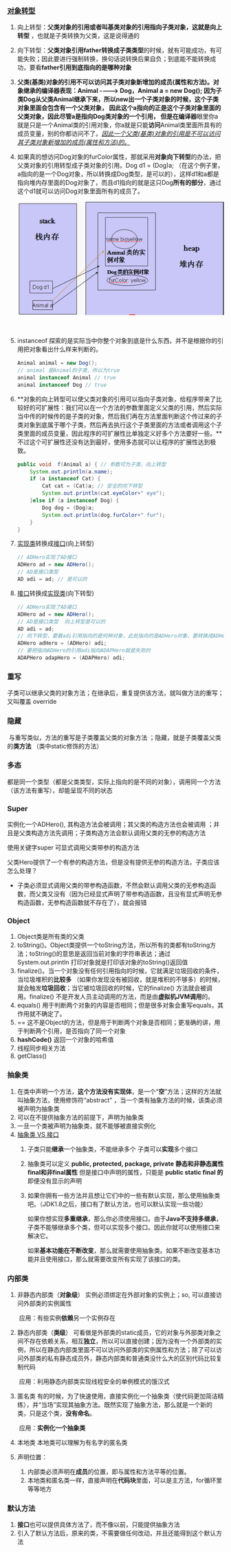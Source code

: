 ### [对象转型](http://www.cnblogs.com/xdp-gacl/p/3647810.html)

1. 向上转型：**父类对象的引用或者叫基类对象的引用指向子类对象，这就是向上转型** ，也就是子类转换为父类，这是说得通的

2. 向下转型：**父类对象引用father转换成子类类型**的时候，就有可能成功，有可能失败；因此要进行强制转换，换句话说转换后果自负；到底能不能转换成功，要看**father引用到底指向的是哪种对象** 

3. **父类(基类)对象的引用不可以访问其子类对象新增加的成员(属性和方法)。**对象继承的编译器表现：Animal ----> Dog，Animal a = new Dog(); 因为子类Dog从父类Animal继承下来，所以new出一个子类对象的时候，这个子类对象里面会包含有一个父类对象， 因此这个a指向的正是这个子类对象里面的父类对象，因此尽管a是指向Dog类对象的一个引用， 但是在**编译器**眼里你a就是只是一个Animal类的引用对象，你a就是只能**访问**Animal类里面所具有的成员变量，别的你都访问不了。<u>*因此一个父类(基类)对象的引用是不可以访问其子类对象新增加的成员(属性和方法)的。*</u>  

4. 如果真的想访问Dog对象的furColor属性，那就采用**对象向下转型**的办法，把父类对象的引用转型成子类对象的引用。Dog d1 = (Dog)a; （在这个例子里，a指向的是一个Dog对象，所以转换成Dog类型，是可以的），这样d1和a都是指向堆内存里面的Dog对象了，而且d1指向的就是这只Dog**所有的部分**，通过这个d1就可以访问Dog对象里面所有的成员了。

   ![img](./image/java_extends_memory_analysis.png)

   ​

5. instanceof 探索的是实际当中你整个对象到底是什么东西，并不是根据你的引用把对象看出什么样来判断的。

   ```java
   Animal animal = new Dog();
   // animal 是Animal的子类，所以为true
   animal instanceof Animal // true 
   animal instanceof Dog // true 
   ```

6. **对象的向上转型可以使父类对象的引用可以指向子类对象，给程序带来了比较好的可扩展性：我们可以在一个方法的参数里面定义父类的引用，然后实际当中传的时候传的是子类的对象，然后我们再在方法里面判断这个传过来的子类对象到底属于哪个子类，然后再去执行这个子类里面的方法或者调用这个子类里面的成员变量，因此程序的可扩展性比单独定义好多个方法要好一些。**不过这个可扩展性还没有达到最好，使用多态就可以让程序的扩展性达到极致。

   ```java
   public void  f(Animal a) { // 参数可为子类，向上转型
       System.out.println(a.name);
       if (a instanceof Cat) {
           Cat cat = (Cat)a; // 安全的向下转型
           System.out.println(cat.eyeColor+" eye");
       }else if (a instanceof Dog) {
           Dog dog = (Dog)a;
           System.out.println(dog.furColor+" fur");
       }
   }
   ```

7. <u>实现类</u>转换成<u>接口</u>(向上转型)

   ```java
   // ADHero实现了AD接口
   ADHero ad = new ADHero();
   // AD是接口类型
   AD adi = ad; // 是可以的
   ```

8. <u>接口</u>转换成<u>实现类</u>(向下转型)

   ```java
   // ADHero实现了AD接口
   ADHero ad = new ADHero();
   // AD是接口类型  向上转型是可以的
   AD adi = ad;
   // 向下转型，要看adi引用指向的是何种对象，此处指向的是ADHero对象，要转换成ADHero，所以可以
   ADHero adHero = (ADHero) adi;
   // 要把指向ADHero的引用adi指向ADAPHero就是失败的
   ADAPHero adapHero = (ADAPHero) adi;
   ```

### 重写

​	子类可以继承父类的对象方法；在继承后，重复提供该方法，就叫做方法的重写；又叫覆盖 override

### 隐藏

​	与重写类似，方法的重写是子类覆盖父类的对象方法 ；隐藏，就是子类覆盖父类的**类方法** （类中static修饰的方法）

### 多态

​	都是同一个类型（都是父类类型，实际上指向的是不同的对象），调用同一个方法（该方法有重写），却能呈现不同的状态

### Super

实例化一个ADHero(), 其构造方法会被调用；其父类的构造方法也会被调用 ；并且是父类构造方法先调用；子类构造方法会默认调用父类的无参的构造方法

使用关键字super 可显式调用父类带参的构造方法

父类Hero提供了一个有参的构造方法，但是没有提供无参的构造方法，子类应该怎么处理？

- 子类必须显式调用父类的带参构造函数，不然会默认调用父类的无参构造函数，而父类又没有（因为已经显式声明了带参构造函数，且没有显式声明无参构造函数，无参构造函数就不存在了），就会报错

### Object

1. Object类是所有类的父类
2. toString()。Object类提供一个toString方法，所以所有的类都有toString方法；toString()的意思是返回当前对象的字符串表达；通过 System.out.println 打印对象就是打印该对象的toString()返回值
3. finalize()。当一个对象没有任何引用指向的时候，它就满足垃圾回收的条件，当垃圾堆积的**比较多** （如果你发现没有被回收，就是堆积的不够多）的时候，就会触发**垃圾回收**；当它被垃圾回收的时候，它的finalize() 方法就会被调用。finalize() 不是开发人员主动调用的方法，而是由**虚拟机JVM调用**的。
4. equals()  用于判断两个对象的内容是否相同；但是很多对象会重写equals，其作用就不确定了。
5. == 这不是Object的方法，但是用于判断两个对象是否相同；更准确的讲，用于判断两个引用，是否指向了同一个对象
6. **hashCode()** 返回一个对象的哈希值
7. 线程同步相关方法
8. getClass()

### 抽象类

1. 在类中声明一个方法，**这个方法没有实现体**，是一个“**空**”方法；这样的方法就叫抽象方法，使用修饰符“abstract" ，当一个类有抽象方法的时候，该类必须被声明为抽象类
2. 可以在不提供抽象方法的前提下，声明为抽象类 
3. 一旦一个类被声明为抽象类，就不能够被直接实例化
4. [抽象类 VS 接口 ](http://www.importnew.com/12399.html)
   1. 子类只能**继承**一个抽象类，不能继承多个
      子类可以**实现**多个接口

   2. 抽象类可以定义
      **public, protected, package, private**
      **静态和非静态属性**
      **final和非final属性**
      但是接口中声明的属性，只能是
      **public static final 的**
      即便没有显示的声明

   3. 如果你拥有一些方法并且想让它们中的一些有默认实现，那么使用抽象类吧。（JDK1.8之后，接口有了默认方法，也可以默认实现一些功能）

      如果你想实现**多重继承**，那么你必须使用接口。由于**Java不支持多继承**，子类不能够继承多个类，但可以实现多个接口。因此你就可以使用接口来解决它。

      如果**基本功能在不断改变**，那么就需要使用抽象类。如果不断改变基本功能并且使用接口，那么就需要改变所有实现了该接口的类。

### 内部类

1. 非静态内部类（**对象级**）  实例必须绑定在外部对象的实例上；so, 可以直接访问外部类的实例属性

   ​	应用：有些实例**依赖**另一个实例存在

2. 静态内部类（**类级**） 可看做是外部类的static成员，它的对象与外部类对象之间不存在依赖关系，相互**独立**，所以可以直接创建；因为没有一个外部类的实例，所以在静态内部类里面不可以访问外部类的实例属性和方法；除了可以访问外部类的私有静态成员外，静态内部类和普通类没什么大的区别代码比较复制代码

   ​	应用：利用静态内部类实现线程安全的单例模式的饿汉式

3. 匿名类  有的时候，为了快速使用，直接实例化一个抽象类（使代码更加简洁精练），并“当场”实现其抽象方法。既然实现了抽象方法，那么就是一个新的类，只是这个类，**没有命名**。

   ​	应用：**实例化一个抽象类**

4. 本地类  本地类可以理解为有名字的匿名类 

5. 声明位置：

   1. 内部类必须声明在**成员**的位置，即与属性和方法平等的位置。 
   2. 本地类和匿名类一样，直接声明在**代码块**里面，可以是主方法，for循环里等等地方

### 默认方法

1. **接口**也可以提供具体方法了，而不像以前，只能提供抽象方法
2. 引入了默认方法后，原来的类，不需要做任何改动，并且还能得到这个默认方法